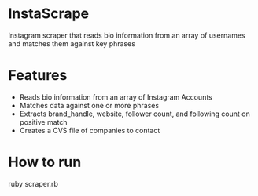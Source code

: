 # InstaScrape
Instagram scraper that reads bio information from an array of usernames and matches them against key phrases

# Features
- Reads bio information from an array of Instagram Accounts
- Matches data against one or more phrases
- Extracts brand_handle, website, follower count, and following count on positive match
- Creates a CVS file of companies to contact

# How to run
ruby scraper.rb
